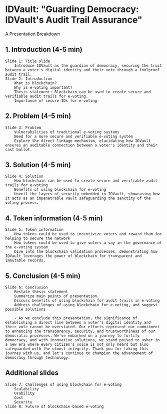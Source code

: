 # IDVault: "Guarding Democracy: IDVault's Audit Trail Assurance"

A Presentation Breakdown

## 1. Introduction (4-5 min)

    Slide 1: Title slide
		Introduce IDVault as the guardian of democracy, securing the trust between a voter's digital identity and their vote through a foolproof audit trail.
    Slide 2: Introduction
        What is blockchain?
        Why is e-voting important?
        Thesis statement: Blockchain can be used to create secure and verifiable audit trails for e-voting.
        Importance of secure IDs for e-voting

## 2. Problem (4-5 min)

    Slide 3: Problem
        Vulnerabilities of traditional e-voting systems
        Need for a more secure and verifiable e-voting system
		Explore the direct linkage mechanism, elucidating how IDVault ensures an auditable connection between a voter's identity and their cast ballot.
		
## 3. Solution (4-5 min)

    Slide 4: Solution
        How blockchain can be used to create secure and verifiable audit trails for e-voting
        Benefits of using blockchain for e-voting
		Unveil the layers of security embedded in IDVault, showcasing how it acts as an impenetrable vault safeguarding the sanctity of the voting process.

## 4. Token information (4-5 min)

    Slide 5: Token information
        How tokens could be used to incentivize voters and reward them for helping to secure the network
        How tokens could be used to give voters a say in the governance of the e-voting system
		Dive into the blockchain validation processes, demonstrating how IDVault leverages the power of blockchain for transparent and immutable records.

## 5. Conclusion (4-5 min)

    Slide 6: Conclusion
        Restate thesis statement
        Summarize main points of presentation
        Discuss benefits of using blockchain for audit trails in e-voting
        Address challenges of using blockchain for e-voting, and suggest possible solutions
		
		- As we conclude this presentation, the significance of establishing a direct line between a voter's digital identity and their vote cannot be overstated. Our efforts represent our commitment to enhancing the transparency, security, and trustworthiness of our democratic processes. We've embarked on a journey to fortify democracy, and with innovative solutions, we stand poised to usher in a new era where every citizen's voice is not only heard but also safeguarded with the utmost integrity. Thank you for taking this journey with us, and let's continue to champion the advancement of democracy through technology.

## Additional slides

    Slide 7: Challenges of using blockchain for e-voting
        Scalability
        Usability
        Cost
        Security
    Slide 8: Future of blockchain-based e-voting